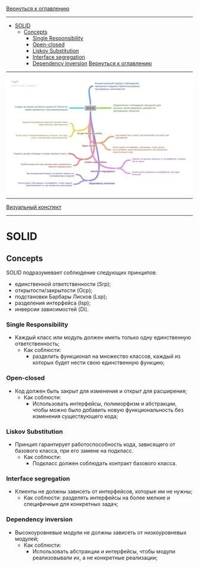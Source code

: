 [Вернуться к оглавлению](https://github.com/engine-it-in/different-level-task/blob/main/README.md)
***
* [SOLID](#solid)
  * [Concepts](#concepts)
    * [Single Responsibility](#single-responsibility)
    * [Open-closed](#open-closed)
    * [Liskov Substitution](#liskov-substitution)
    * [Interface segregation](#interface-segregation)
    * [Dependency inversion](#dependency-inversion)
      [Вернуться к оглавлению](https://github.com/engine-it-in/different-level-task/blob/main/README.md)
***
![Описание картинки](SOLID.png)
***
[Визуальный конспект](https://coggle.it/diagram/Zti9tjbVpak0fYAY/t/-/9b38a1aa93c0a36aed14ec153b07123b30a2b6ba38ff087cecdec8d99c4c3adc)
***

# SOLID

## Concepts

SOLID подразумевает соблюдение следующих принципов:

- единственной ответственности (Srp);
- открытости/закрытости (Ocp);
- подстановки Барбары Лисков (Lsp);
- разделения интерфейса (Isp);
- инверсии зависимостей (Di).

### Single Responsibility

* Каждый класс или модуль должен иметь только одну единственную ответственность; 
  * Как соблюсти: 
    * разделить функционал на множество классов, каждый из которых будет нести свою единственную функцию;

### Open-closed

* Код должен быть закрыт для изменения и открыт для расширения; 
  * Как соблюсти: 
    * Использовать интерфейсы, полиморфизм и абстракции, чтобы можно было добавить новую функциональность без
    изменения существующего кода;

### Liskov Substitution

* Принцип гарантирует работоспособность кода, зависящего от базового класса, при его замене на подкласс.
  * Как соблюсти: 
    * Подкласс должен соблюдать контракт базового класса.

### Interface segregation

* Клиенты не должны зависеть от интерфейсов, которые им не нужны; 
  * Как соблюсти: разделять интерфейсы на более мелкие и специфичные для конкретных задач;

### Dependency inversion

* Высокоуровневые модули не должны зависеть от низкоуровневых модулей;
  * Как соблюсти:
    * Использовать абстракции и интерфейсы, чтобы модули реализовывали их, а не конкретные реализации;
